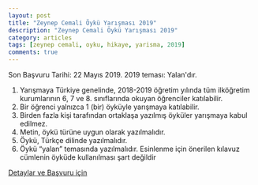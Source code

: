 ```yaml
---
layout: post
title: "Zeynep Cemali Öykü Yarışması 2019"
description: "Zeynep Cemali Öykü Yarışması 2019"
category: articles
tags: [zeynep cemali, oyku, hikaye, yarisma, 2019]
comments: true
---
```


Son Başvuru Tarihi: 22 Mayıs 2019. 
2019 teması: Yalan'dır.

 1. Yarışmaya Türkiye genelinde, 2018-2019 öğretim yılında tüm ilköğretim
kurumlarının 6, 7 ve 8. sınıflarında okuyan öğrenciler katılabilir.
 2. Bir öğrenci yalnızca 1 (bir) öyküyle yarışmaya katılabilir.
 3. Birden fazla kişi tarafından ortaklaşa yazılmış öyküler yarışmaya
kabul edilmez.
 4. Metin, öykü türüne uygun olarak yazılmalıdır.
 5. Öykü, Türkçe dilinde yazılmalıdır.
 6. Öykü “yalan” temasında yazılmalıdır. Esinlenme için önerilen
kılavuz cümlenin öyküde kullanılması şart değildir

[Detaylar ve Başvuru için](http://gunisigikitapligi.com/projeler/zeynep-cemali-oyku-yarismasi/)